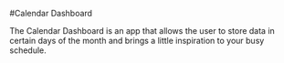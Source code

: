 #Calendar Dashboard
 
 The Calendar Dashboard is an app that allows the user to store data in certain days of the month and brings a little inspiration to your busy schedule.

 